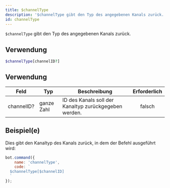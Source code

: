 ```yaml
---
title: $channelType
description: '$channelType gibt den Typ des angegebenen Kanals zurück.'
id: channelType
---
```


`$channelType` gibt den Typ des angegebenen Kanals zurück.

## Verwendung

```php
$channelType[channelID?]
```

## Verwendung

| Feld       | Typ        | Beschreibung                                          | Erforderlich |
| ---------- | ---------- | ----------------------------------------------------- |:------------:|
| channelID? | ganze Zahl | ID des Kanals soll der Kanaltyp zurückgegeben werden. |    falsch    |

## Beispiel(e)

Dies gibt den Kanaltyp des Kanals zurück, in dem der Befehl ausgeführt wird:

```javascript
bot.command({
    name: 'channelType',
    code: `
  $channelType[$channelID]
  `
});
```